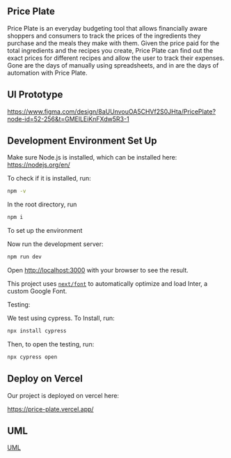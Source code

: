 ## Price Plate

Price Plate is an everyday budgeting tool that allows financially aware shoppers and consumers to track the prices of the ingredients they purchase and the meals they make with them. Given the price paid for the total ingredients and the recipes you create, Price Plate can find out the exact prices for different recipes and allow the user to track their expenses. Gone are the days of manually using spreadsheets, and in are the days of automation with Price Plate.

## UI Prototype

https://www.figma.com/design/8aUUnvouOA5CHVf2S0JHta/PricePlate?node-id=52-256&t=GMElLEiKnFXdw5R3-1

## Development Environment Set Up

Make sure Node.js is installed, which can be installed here: https://nodejs.org/en/

To check if it is installed, run:

```bash
npm -v
```

In the root directory, run

```bash
npm i
```

To set up the environment

Now run the development server:

```bash
npm run dev
```

Open [http://localhost:3000](http://localhost:3000) with your browser to see the result.

This project uses [`next/font`](https://nextjs.org/docs/basic-features/font-optimization) to automatically optimize and load Inter, a custom Google Font.

Testing: 

We test using cypress. To Install, run:

```bash
npx install cypress
```

Then, to open the testing, run: 

```bash
npx cypress open
```


## Deploy on Vercel
Our project is deployed on vercel here:

https://price-plate.vercel.app/

## UML

[UML](UML.md)
